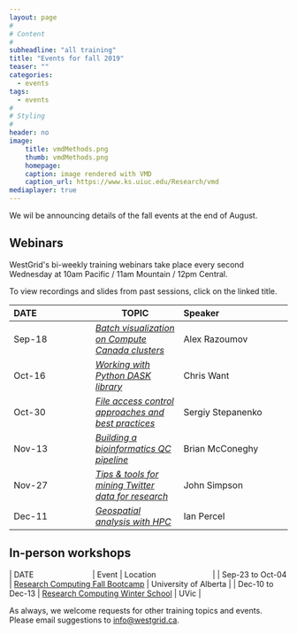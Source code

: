 ```yaml
---
layout: page
#
# Content
#
subheadline: "all training"
title: "Events for fall 2019"
teaser: ""
categories:
  - events
tags:
  - events
#
# Styling
#
header: no
image:
    title: vmdMethods.png
    thumb: vmdMethods.png
    homepage:
    caption: image rendered with VMD
    caption_url: https://www.ks.uiuc.edu/Research/vmd
mediaplayer: true
---
```


<!-- For more information on each session, or to register, click on the links below. -->
We wil be announcing details of the fall events at the end of August.

<!-- ========================================================================================== -->

## Webinars

WestGrid's bi-weekly training webinars take place every second Wednesday at 10am Pacific / 11am Mountain
/ 12pm Central.

To view recordings and slides from past sessions, click on the linked title.

| DATE&nbsp;&nbsp;&nbsp;&nbsp;&nbsp;&nbsp;&nbsp;&nbsp;&nbsp;&nbsp;&nbsp;&nbsp;&nbsp;&nbsp;&nbsp;&nbsp;&nbsp;&nbsp;&nbsp;&nbsp;&nbsp; | TOPIC | Speaker&nbsp;&nbsp;&nbsp;&nbsp;&nbsp;&nbsp;&nbsp;&nbsp;&nbsp;&nbsp;&nbsp;&nbsp;&nbsp;&nbsp;&nbsp;&nbsp;&nbsp;&nbsp;&nbsp;&nbsp;&nbsp;&nbsp;&nbsp;&nbsp;&nbsp;&nbsp;&nbsp; |
| ------------- | --------------- | ----------------- |
| Sep-18 | [*Batch visualization on Compute Canada clusters*](https://www.eventbrite.ca/e/batch-visualization-on-compute-canada-clusters-registration-71340303769) | Alex Razoumov |
| Oct-16 | [*Working with Python DASK library*](https://www.eventbrite.ca/e/working-with-python-dask-library-registration-71341232547) | Chris Want |
| Oct-30 | [*File access control approaches and best practices*](https://www.eventbrite.com/e/file-access-control-approaches-and-best-practices-tickets-71341707969) | Sergiy Stepanenko |
| Nov-13 | [*Building a bioinformatics QC pipeline*](https://www.eventbrite.ca/e/building-a-bioinformatics-qc-pipeline-registration-71341934647) | Brian McConeghy |
| Nov-27 | [*Tips & tools for mining Twitter data for research*](https://www.eventbrite.ca/e/tips-tools-for-mining-twitter-data-for-research-registration-60901624398) | John Simpson |
| Dec-11 | [*Geospatial analysis with HPC*](https://www.eventbrite.ca/e/geospatial-analysis-with-high-performance-computing-hpc-registration-71342291715) | Ian Percel |

<!-- | TBD | *Introduction to Machine Learning tools on CC clusters* || -->

<!-- this page http://bit.ly/wg2019b -->
<!-- still available: Oct-02 -->

<!-- Oct-30 webinar will review access control approaches and best practices aimed at PIs with a team -->
<!-- that might have varying file sharing requirements. -->

<!-- ========================================================================================== -->

## In-person workshops

| DATE&nbsp;&nbsp;&nbsp;&nbsp;&nbsp;&nbsp;&nbsp;&nbsp;&nbsp;&nbsp;&nbsp;&nbsp;&nbsp;&nbsp;&nbsp;&nbsp;&nbsp;&nbsp;&nbsp;&nbsp;&nbsp;&nbsp;&nbsp;&nbsp;&nbsp;&nbsp; | Event | Location&nbsp;&nbsp;&nbsp;&nbsp;&nbsp;&nbsp;&nbsp;&nbsp;&nbsp;&nbsp;&nbsp;&nbsp;&nbsp;&nbsp;&nbsp;&nbsp;&nbsp;&nbsp;&nbsp;&nbsp;&nbsp;&nbsp;&nbsp;&nbsp;&nbsp; |
| Sep-23 to Oct-04 | [Research Computing Fall Bootcamp](https://ist.ualberta.ca/blog/news/get-ready-research-computing-fall-bootcamp) | University of Alberta |
| Dec-10 to Dec-13 | [Research Computing Winter School](https://www.eventbrite.ca/e/westgrid-research-computing-winter-school-university-of-victoria-registration-72872185669) | UVic |

<!-- ========================================================================================== -->

As always, we welcome requests for other training topics and events. Please email suggestions to
info@westgrid.ca.
